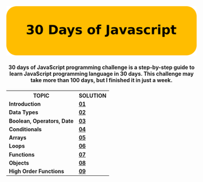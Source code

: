 <div align=center>
<img src="./header.png"/>
<h4 align=center>
30 days of JavaScript programming challenge is a step-by-step guide to learn JavaScript programming language in 30 days.
This challenge may take more than 100 days, but I finished it in just a week.
<h4>
<div>

<table>
<tr>
<th>
TOPIC
</th>
<th>
SOLUTION
</th>
</tr>
<tr>
<td>
Introduction
</td>
<td>
 <a href="./01">01</a>
</td>
<tr>
<td>
Data Types
</td>
<td>
 <a href="./02">02</a>
</td>
</tr>
<tr>
<td>
Boolean, Operators, Date
</td>
<td>
 <a href="./03">03</a>
</td>
<tr>
<tr>
<td>
Conditionals
</td>
<td>
 <a href="./04">04</a>
</td>
<tr>
<tr>
<td>
Arrays
</td>
<td>
 <a href="./05">05</a>
</td>
<tr>
<tr>
<td>
Loops
</td>
<td>
 <a href="./06">06</a>
</td>
<tr>
<tr>
<td>
Functions
</td>
<td>
 <a href="./07">07</a>
</td>
<tr>
<tr>
<td>
Objects
</td>
<td>
 <a href="./08">08</a>
</td>
<tr>
<tr>
<td>
High Order Functions
</td>
<td>
 <a href="./09">09</a>
</td>
<tr>
</table>
